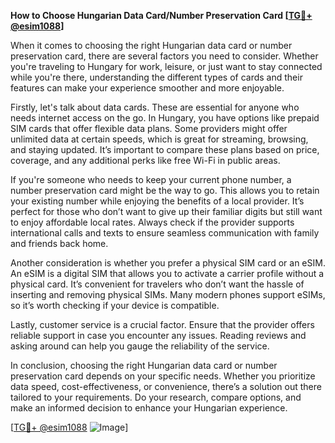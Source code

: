 **How to Choose Hungarian Data Card/Number Preservation Card [[TG💪+ @esim1088](https://t.me/s/esim1088)]**

When it comes to choosing the right Hungarian data card or number preservation card, there are several factors you need to consider. Whether you're traveling to Hungary for work, leisure, or just want to stay connected while you're there, understanding the different types of cards and their features can make your experience smoother and more enjoyable.

Firstly, let's talk about data cards. These are essential for anyone who needs internet access on the go. In Hungary, you have options like prepaid SIM cards that offer flexible data plans. Some providers might offer unlimited data at certain speeds, which is great for streaming, browsing, and staying updated. It’s important to compare these plans based on price, coverage, and any additional perks like free Wi-Fi in public areas. 

If you're someone who needs to keep your current phone number, a number preservation card might be the way to go. This allows you to retain your existing number while enjoying the benefits of a local provider. It’s perfect for those who don’t want to give up their familiar digits but still want to enjoy affordable local rates. Always check if the provider supports international calls and texts to ensure seamless communication with family and friends back home.

Another consideration is whether you prefer a physical SIM card or an eSIM. An eSIM is a digital SIM that allows you to activate a carrier profile without a physical card. It’s convenient for travelers who don’t want the hassle of inserting and removing physical SIMs. Many modern phones support eSIMs, so it’s worth checking if your device is compatible.

Lastly, customer service is a crucial factor. Ensure that the provider offers reliable support in case you encounter any issues. Reading reviews and asking around can help you gauge the reliability of the service.

In conclusion, choosing the right Hungarian data card or number preservation card depends on your specific needs. Whether you prioritize data speed, cost-effectiveness, or convenience, there’s a solution out there tailored to your requirements. Do your research, compare options, and make an informed decision to enhance your Hungarian experience. 

[[TG💪+ @esim1088](https://t.me/s/esim1088) ![Image](https://i.postimg.cc/Y0z9fWf4/image.png)]